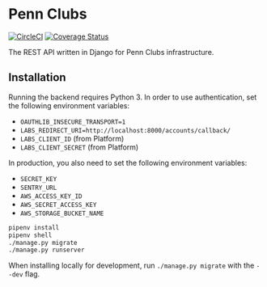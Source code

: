 # Penn Clubs
[![CircleCI](https://circleci.com/gh/pennlabs/clubs-backend.svg?style=shield)](https://circleci.com/gh/pennlabs/clubs-backend)
[![Coverage Status](https://coveralls.io/repos/github/pennlabs/clubs-backend/badge.svg?branch=master)](https://coveralls.io/github/pennlabs/clubs-backend?branch=master)

The REST API written in Django for Penn Clubs infrastructure.

## Installation

Running the backend requires Python 3. In order to use authentication, set the following environment variables:
- `OAUTHLIB_INSECURE_TRANSPORT=1`
- `LABS_REDIRECT_URI=http://localhost:8000/accounts/callback/`
- `LABS_CLIENT_ID` (from Platform)
- `LABS_CLIENT_SECRET` (from Platform)

In production, you also need to set the following environment variables:
- `SECRET_KEY`
- `SENTRY_URL`
- `AWS_ACCESS_KEY_ID`
- `AWS_SECRET_ACCESS_KEY`
- `AWS_STORAGE_BUCKET_NAME`

```bash
pipenv install
pipenv shell
./manage.py migrate
./manage.py runserver
```
When installing locally for development, run `./manage.py migrate` with the `--dev` flag.
